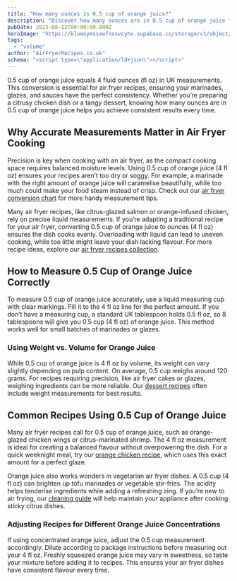 ```yaml
---
title: "How many ounces is 0.5 cup of orange juice?"
description: "Discover how many ounces are in 0.5 cup of orange juice for perfect air fryer recipes. Get accurate UK measurements in seconds!"
pubDate: 2025-08-12T00:00:00.000Z
heroImage: "https://klueoymssxwfnxsvcyhv.supabase.co/storage/v1/object/public/md/how-many-ounces-is-0-5-cup-of-orange-juice-4957dfa9.webp"
tags:
  - "volume"
author: "AirFryerRecipes.co.uk"
schema: "<script type=\"application/ld+json\"></script>"
---
```


<p>0.5 cup of orange juice equals 4 fluid ounces (fl oz) in UK measurements. This conversion is essential for air fryer recipes, ensuring your marinades, glazes, and sauces have the perfect consistency. Whether you’re preparing a citrusy chicken dish or a tangy dessert, knowing how many ounces are in 0.5 cup of orange juice helps you achieve consistent results every time.</p>

<h2>Why Accurate Measurements Matter in Air Fryer Cooking</h2>
<p>Precision is key when cooking with an air fryer, as the compact cooking space requires balanced moisture levels. Using 0.5 cup of orange juice (4 fl oz) ensures your recipes aren’t too dry or soggy. For example, a marinade with the right amount of orange juice will caramelise beautifully, while too much could make your food steam instead of crisp. Check out our <a href=https://www.airfryerrecipe.co.uk/air-fryer-conversion-chart>air fryer conversion chart</a> for more handy measurement tips.</p>
<p>Many air fryer recipes, like citrus-glazed salmon or orange-infused chicken, rely on precise liquid measurements. If you’re adapting a traditional recipe for your air fryer, converting 0.5 cup of orange juice to ounces (4 fl oz) ensures the dish cooks evenly. Overloading with liquid can lead to uneven cooking, while too little might leave your dish lacking flavour. For more recipe ideas, explore our <a href=https://www.airfryerrecipe.co.uk/recipes>air fryer recipes collection</a>.</p>

<h2>How to Measure 0.5 Cup of Orange Juice Correctly</h2>
<p>To measure 0.5 cup of orange juice accurately, use a liquid measuring cup with clear markings. Fill it to the 4 fl oz line for the perfect amount. If you don’t have a measuring cup, a standard UK tablespoon holds 0.5 fl oz, so 8 tablespoons will give you 0.5 cup (4 fl oz) of orange juice. This method works well for small batches of marinades or glazes.</p>

<h3>Using Weight vs. Volume for Orange Juice</h3>
<p>While 0.5 cup of orange juice is 4 fl oz by volume, its weight can vary slightly depending on pulp content. On average, 0.5 cup weighs around 120 grams. For recipes requiring precision, like air fryer cakes or glazes, weighing ingredients can be more reliable. Our <a href=https://www.airfryerrecipe.co.uk/recipe-category/dessert>dessert recipes</a> often include weight measurements for best results.</p>

<h2>Common Recipes Using 0.5 Cup of Orange Juice</h2>
<p>Many air fryer recipes call for 0.5 cup of orange juice, such as orange-glazed chicken wings or citrus-marinated shrimp. The 4 fl oz measurement is ideal for creating a balanced flavour without overpowering the dish. For a quick weeknight meal, try our <a href=https://www.airfryerrecipe.co.uk/recipe-category/chicken>orange chicken recipe</a>, which uses this exact amount for a perfect glaze.</p>
<p>Orange juice also works wonders in vegetarian air fryer dishes. A 0.5 cup (4 fl oz) can brighten up tofu marinades or vegetable stir-fries. The acidity helps tenderise ingredients while adding a refreshing zing. If you’re new to air frying, our <a href=https://www.airfryerrecipe.co.uk/air-fryer-cleaner>cleaning guide</a> will help maintain your appliance after cooking sticky citrus dishes.</p>

<h3>Adjusting Recipes for Different Orange Juice Concentrations</h3>
<p>If using concentrated orange juice, adjust the 0.5 cup measurement accordingly. Dilute according to package instructions before measuring out your 4 fl oz. Freshly squeezed orange juice may vary in sweetness, so taste your mixture before adding it to recipes. This ensures your air fryer dishes have consistent flavour every time.</p>